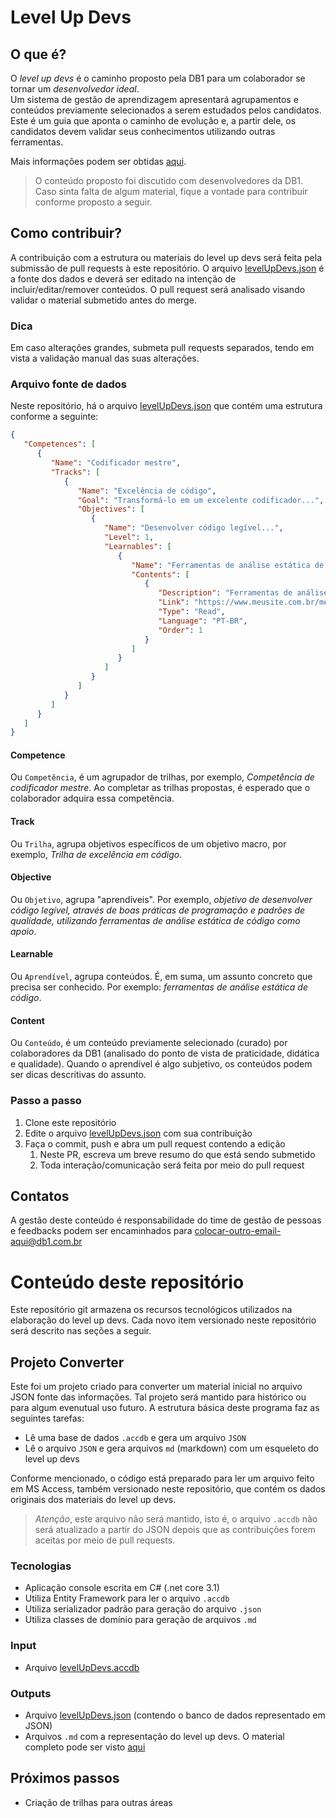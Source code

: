 # Level Up Devs

## O que é?
O *level up devs* é o caminho proposto pela DB1 para um colaborador se tornar um _desenvolvedor ideal_.  
Um sistema de gestão de aprendizagem apresentará agrupamentos e conteúdos previamente selecionados a serem estudados pelos candidatos.
Este é um guia que aponta o caminho de evolução e, a partir dele, os candidatos devem validar seus conhecimentos utilizando outras ferramentas.

Mais informações podem ser obtidas [aqui](https://levelupdevs.db1group.com/).

> O conteúdo proposto foi discutido com desenvolvedores da DB1. Caso sinta falta de algum material, fique a vontade para contribuir conforme proposto a seguir.

## Como contribuir?
A contribuição com a estrutura ou materiais do level up devs será feita pela submissão de pull requests à este repositório.
O arquivo [levelUpDevs.json](Assets/Result/levelUpDevs.json) é a fonte dos dados e deverá ser editado na intenção de incluir/editar/remover conteúdos. O pull request será analisado visando validar o material submetido antes do merge.

### Dica 
Em caso alterações grandes, submeta pull requests separados, tendo em vista a validação manual das suas alterações.

### Arquivo fonte de dados
Neste repositório, há o arquivo [levelUpDevs.json](Assets/Result/levelUpDevs.json) que contém uma estrutura conforme a seguinte:
```json
{
   "Competences": [
      {
         "Name": "Codificador mestre",
         "Tracks": [
            {
               "Name": "Excelência de código",
               "Goal": "Transformá-lo em um excelente codificador...",
               "Objectives": [
                  {
                     "Name": "Desenvolver código legível...",
                     "Level": 1,
                     "Learnables": [
                        {
                           "Name": "Ferramentas de análise estática de código",
                           "Contents": [
                              {
                                 "Description": "Ferramentas de análise estática...",
                                 "Link": "https://www.meusite.com.br/meuConteudo",
                                 "Type": "Read",
                                 "Language": "PT-BR",
                                 "Order": 1
                              }
                           ]
                        }
                     ]
                  }
               ]
            }
         ]
      }
   ]
}
```
#### Competence
Ou `Competência`, é um agrupador de trilhas, por exemplo, _Competência de codificador mestre_. Ao completar as trilhas propostas, é esperado que o colaborador adquira essa competência.

#### Track
Ou `Trilha`, agrupa objetivos específicos de um objetivo macro, por exemplo, _Trilha de excelência em código_.

#### Objective
Ou `Objetivo`, agrupa "aprendíveis". Por exemplo, _objetivo de desenvolver código legível, através de boas práticas de programação e padrões de qualidade, utilizando ferramentas de análise estática de código como apoio_.

#### Learnable
Ou `Aprendível`, agrupa conteúdos. É, em suma, um assunto concreto que precisa ser conhecido. Por exemplo: _ferramentas de análise estática de código_.

#### Content
Ou `Conteúdo`, é um conteúdo previamente selecionado (curado) por colaboradores da DB1 (analisado do ponto de vista de praticidade, didática e qualidade). Quando o aprendível é algo subjetivo, os conteúdos podem ser dicas descritivas do assunto.

### Passo a passo
1. Clone este repositório
2. Edite o arquivo [levelUpDevs.json](Assets/Result/levelUpDevs.json) com sua contribuição
3. Faça o commit, push e abra um pull request contendo a edição
   1. Neste PR, escreva um breve resumo do que está sendo submetido
   2. Toda interação/comunicação será feita por meio do pull request

## Contatos
A gestão deste conteúdo é responsabilidade do time de gestão de pessoas e feedbacks podem ser encaminhados para colocar-outro-email-aqui@db1.com.br

# Conteúdo deste repositório
Este repositório git armazena os recursos tecnológicos utilizados na elaboração do level up devs. Cada novo item versionado neste repositório será descrito nas seções a seguir.

## Projeto Converter
Este foi um projeto criado para converter um material inicial no arquivo JSON fonte das informações. Tal projeto será mantido para histórico ou para algum evenutual uso futuro. A estrutura básica deste programa faz as seguintes tarefas:

- Lê uma base de dados `.accdb` e gera um arquivo `JSON`
- Lê o arquivo `JSON` e gera arquivos `md` (markdown) com um esqueleto do level up devs

Conforme mencionado, o código está preparado para ler um arquivo feito em MS Access, também versionado neste repositório, que contém os dados originais dos materiais do level up devs.

> *Atenção*, este arquivo não será mantido, isto é, o arquivo `.accdb` não será atualizado a partir do JSON depois que as contribuições forem aceitas por meio de pull requests.

### Tecnologias
- Aplicação console escrita em C# (.net core 3.1)
- Utiliza Entity Framework para ler o arquivo `.accdb`
- Utiliza serializador padrão para geração do arquivo `.json`
- Utiliza classes de domínio para geração de arquivos `.md`

### Input
- Arquivo [levelUpDevs.accdb](Assets/levelUpDevs.accdb)

### Outputs
- Arquivo [levelUpDevs.json](Assets/Result/levelUpDevs.json) (contendo o banco de dados representado em JSON)
- Arquivos `.md` com a representação do level up devs. O material completo pode ser visto [aqui](Assets/Result)

## Próximos passos
- Criação de trilhas para outras áreas